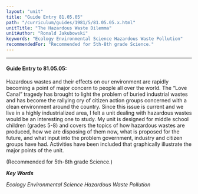 ```yaml
---
layout: "unit"
title: "Guide Entry 81.05.05"
path: "/curriculum/guides/1981/5/81.05.05.x.html"
unitTitle: "The Hazardous Waste Dilemma"
unitAuthor: "Ronald Jakubowski"
keywords: "Ecology Environmental Science Hazardous Waste Pollution"
recommendedFor: "Recommended for 5th-8th grade Science."
---
```

<body>
<hr/>
 <h4>
  Guide Entry to 81.05.05:
 </h4>
 Hazardous wastes and their effects on our environment are rapidly becoming a point of major concern to people all over the world.  The “Love Canal” tragedy has brought to light the problem of buried industrial wastes and has become the rallying cry of citizen action groups concerned with a clean environment around the country.  Since this issue is current and we live in a highly industrialized area, I felt a unit dealing with hazardous wastes would be an interesting one to study.  My unit is designed for middle school children (grades 5-8) and covers the topics of how hazardous wastes are produced, how we are disposing of them now, what is proposed for the future, and what input into the problem government, industry and citizen groups have had. Activities have been included that graphically illustrate the major points of the unit.
 <p>
  (Recommended for 5th-8th grade Science.)
 </p>
<p>
  <b>
   <i>
    Key Words
   </i>
  </b>
  <br/>
 </p>
 <p>
  <i>
   Ecology Environmental Science Hazardous Waste Pollution
  </i>
 </p>

</body>